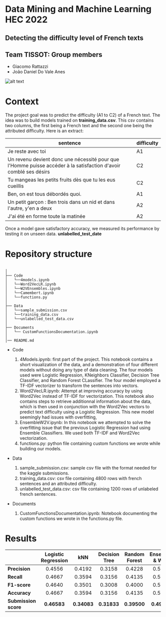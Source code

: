# Data Mining and Machine Learning HEC 2022
## Detecting the difficulty level of French texts


## Team TISSOT: Group members
* Giacomo Rattazzi
* João Daniel Do Vale Anes 

![alt text](https://upload.wikimedia.org/wikipedia/commons/thumb/c/ce/Tissot_Logo.svg/2560px-Tissot_Logo.svg.png)


# Context 

The project goal was to predict the difficulty (A1 to C2) of a French text. The idea was to build models trained on **training_data.csv**. This csv contains two columns, the first being a French text and the second one being the attributed difficulty. Here is an extract:

| sentence  | difficulty |
| ------------- | ------------- |
| Je reste avec toi |  A1 |
| Un revenu devient donc une nécessité pour que l'Homme puisse accéder à la satisfaction d'avoir comblé ses désirs |  C2 |
| Tu mangeas les petits fruits dès que tu les eus cueillis | C2 | 
| Ben, on est tous débordés quoi. |  A1 | 
| Un petit garçon : Ben trois dans un nid et dans l'autre, y'en a deux | A2 | 
| J'ai été en forme toute la matinée | A2  | 

Once a model gave satisfactory accuracy, we measured its performance by testing it on unseen data. **unlabelled_test_date**
# Repository structure 
```

│
├── Code
│   └──4models.ipynb
│   └──Word2VecLR.ipynb
│   └──W2VEnsembles.ipynb
│   └──Camembert.ipynb
│   └──functions.py
│
├── Data
│   └──sample_submission.csv
│   └──training_data.csv
│   └──unlabelled_test_data.csv 
│ 
├── Documents
│   └── CustomFunctionsDocumentation.ipynb
│ 
│── README.md
```

* Code
  1. 4Models.ipynb: first part of the project. This notebook contains a short visualization of the data, and a demonstration of four different models without doing any type of data cleaning. The four models used were Logistic Regression, KNeighbors Classifier, Decision Tree Classifier, and Random Forest CLassifier. The four model employed a TF-IDF vectorizer to transform the sentences into vectors. 
  2. Word2VecLR.ipynb: Attempt at improving accuracy by using Word2Vec instead of TF-IDF for vectorization. This notebook also contains steps to retrieve additionnal information about the data, which is then used in conjunction with the Word2Vec vectors to predict text difficulty using a Logistic Regression. This new model seemingly had issues with overfitting,
  3. EnsembleW2V.ipynb: In this notebook we attempted to solve the overfitting issue that the previous Logistic Regression had using Ensemble Classifiers. We used both TF-IDF and Word2Vec vectorization.
  4. functions.py: python file containing custom functions we wrote while building our models.

* Data
  1. sample_submission.csv: sample csv file with the format needed for the kaggle submissions.
  2. training_data.csv: csv file containing 4800 rows with french sentences and an attributed difficulty.
  3. unlabelled_test_data.csv: csv file containing 1200 rows of unlabeled french sentences.

* Documents
  1. CustomFunctionsDocumentation.ipynb: Notebook documenting the custom functions we wrote in the functions.py file.







# Results
| | Logistic Regression  | kNN | Decision Tree | Random Forest | Ensemble & W2V |
| ------------- | :-------------: | :-------------: | :-------------: | :-------------: | :-------------: | 
| **Precision**         | 0.4556 | 0.4192 | 0.3158 | 0.4228 | 0.5135
| **Recall**            | 0.4667 | 0.3594 | 0.3156 | 0.4135 | 0.5169
| **F1-score**          | 0.4640 | 0.3501 | 0.3008 | 0.4000 | 0.5135
| **Accuracy**          | 0.4667 | 0.3594 | 0.3156 | 0.4135 | 0.5121
| **Submission score**  | **0.46583** | **0.34083** | **0.31833** | **0.39500** | **0.49166**









